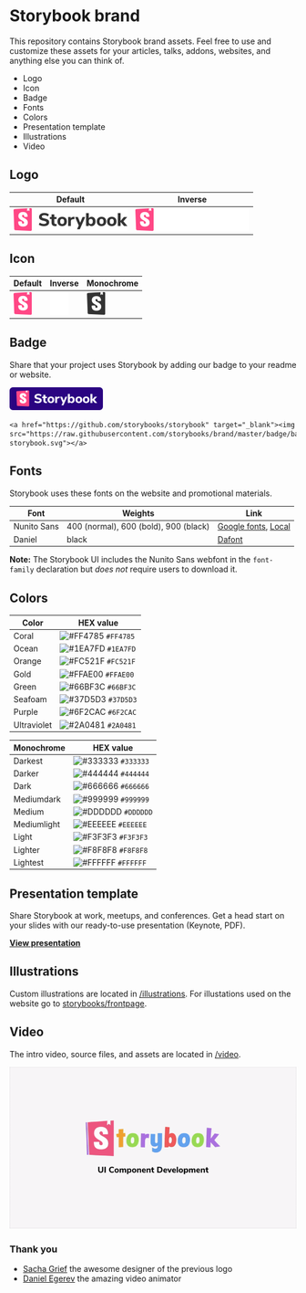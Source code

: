 # Storybook brand

This repository contains Storybook brand assets. Feel free to use and customize these assets for your articles, talks, addons, websites, and anything else you can think of.

- Logo
- Icon
- Badge
- Fonts
- Colors
- Presentation template
- Illustrations
- Video

## Logo

| Default  |  Inverse  |
|---|---|
| ![Default](./logo/logo-storybook-default.svg) | ![Inverse](./logo/logo-storybook-inverse.svg) |

## Icon

| Default  |  Inverse  |  Monochrome |
|---|---|---|
| ![Default](./icon/icon-storybook-default.svg) | ![Inverse](./icon/icon-storybook-inverse.svg) | ![Monochrome](./icon/icon-storybook-monochrome.svg)|

## Badge

Share that your project uses Storybook by adding our badge to your readme or website.

![Badge](./badge/badge-storybook.svg)

```
<a href="https://github.com/storybooks/storybook" target="_blank"><img src="https://raw.githubusercontent.com/storybooks/brand/master/badge/badge-storybook.svg"></a>
```


## Fonts
Storybook uses these fonts on the website and promotional materials.

| Font  |  Weights  |  Link |
|---|---|---|
| Nunito Sans  | 400 (normal), 600 (bold), 900 (black) | [Google fonts](https://fonts.google.com/specimen/Nunito+Sans), [Local](./fonts) |  
| Daniel   |  black |  [Dafont](https://www.dafont.com/daniel.font) |

**Note:** The Storybook UI includes the Nunito Sans webfont in the `font-family` declaration but *does not* require users to download it.


## Colors

| Color     | HEX value |
|------------|-----------|
| Coral       | ![#FF4785](https://placehold.it/15/FF4785/000000?text=+) `#FF4785` |
| Ocean     | ![#1EA7FD](https://placehold.it/15/1EA7FD/000000?text=+) `#1EA7FD` |
| Orange     | ![#FC521F](https://placehold.it/15/FC521F/000000?text=+) `#FC521F` |
| Gold      | ![#FFAE00](https://placehold.it/15/FFAE00/000000?text=+) `#FFAE00` |
| Green       | ![#66BF3C](https://placehold.it/15/66BF3C/000000?text=+) `#66BF3C` |
| Seafoam      | ![#37D5D3](https://placehold.it/15/37D5D3/000000?text=+) `#37D5D3` |
| Purple      | ![#6F2CAC](https://placehold.it/15/6F2CAC/000000?text=+) `#6F2CAC` |
| Ultraviolet      | ![#2A0481](https://placehold.it/15/2A0481/000000?text=+) `#2A0481` |


| Monochrome  | HEX value |
|------------|-----------|
| Darkest       | ![#333333](https://placehold.it/15/333333/000000?text=+) `#333333` |
| Darker     | ![#444444](https://placehold.it/15/444444/000000?text=+) `#444444` |
| Dark     | ![#666666](https://placehold.it/15/666666/000000?text=+) `#666666` |
| Mediumdark      | ![#999999](https://placehold.it/15/999999/000000?text=+) `#999999` |
| Medium       | ![#DDDDDD](https://placehold.it/15/DDDDDD/000000?text=+) `#DDDDDD` |
| Mediumlight      | ![#EEEEEE](https://placehold.it/15/EEEEEE/000000?text=+) `#EEEEEE` |
| Light      | ![#F3F3F3](https://placehold.it/15/F3F3F3/000000?text=+) `#F3F3F3` |
| Lighter      | ![#F8F8F8](https://placehold.it/15/F8F8F8/000000?text=+) `#F8F8F8` |
| Lightest      | ![#FFFFFF](https://placehold.it/15/FFFFFF/000000?text=+) `#FFFFFF` |

## Presentation template
Share Storybook at work, meetups, and conferences. Get a head start on your slides with our ready-to-use presentation (Keynote, PDF).

[**View presentation**](./presentation)

## Illustrations
Custom illustrations are located in [/illustrations](./illustrations).
For illustations used on the website go to [storybooks/frontpage](https://github.com/storybooks/frontpage/).

## Video
The intro video, source files, and assets are located in [/video](./video).

![Video](./video/2017/storybook-intro-animation.gif)

### Thank you
- [Sacha Grief](https://github.com/SachaG) the awesome designer of the previous logo
- [Daniel Egerev](https://twitter.com/iDanb0) the amazing video animator
